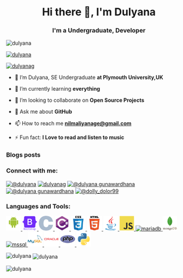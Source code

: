 ### <h1 align="center">Hi there 👋, I'm Dulyana</h1>
<h3 align="center">I'm a Undergraduate, Developer</h3>

<p align="left"> <img src="https://komarev.com/ghpvc/?username=dulyana&label=Profile%20views&color=0e75b6&style=flat" alt="dulyana" /> </p>

<p align="left"> <a href="https://github.com/ryo-ma/github-profile-trophy"><img src="https://github-profile-trophy.vercel.app/?username=dulyana&theme=onedark" alt="dulyana" /></a> </p>

<p align="left"> <a href="https://twitter.com/dulyanag" target="blank"><img src="https://img.shields.io/twitter/follow/dulyanag?logo=twitter&style=for-the-badge" alt="dulyanag" /></a> </p>

- 🔭 I’m Dulyana, SE Undergraduate **at Plymouth University,UK**

- 🌱 I’m currently learning **everything**

- 👯 I’m looking to collaborate on **Open Source Projects**

- 💬 Ask me about **GitHub**

- 📫 How to reach me **nilmaliyanage@gmail.com**

- ⚡ Fun fact: **I Love to read and listen to music**

### Blogs posts
<!-- BLOG-POST-LIST:START -->
<!-- BLOG-POST-LIST:END -->

<h3 align="left">Connect with me:</h3>
<p align="left">
<a href="https://dev.to/@dulyana" target="blank"><img align="center" src="https://cdn.jsdelivr.net/npm/simple-icons@3.0.1/icons/dev-dot-to.svg" alt="@dulyana" height="30" width="40" /></a>
<a href="https://twitter.com/dulyanag" target="blank"><img align="center" src="https://cdn.jsdelivr.net/npm/simple-icons@3.0.1/icons/twitter.svg" alt="dulyanag" height="30" width="40" /></a>
<a href="https://linkedin.com/in/@dulyana gunawardhana" target="blank"><img align="center" src="https://cdn.jsdelivr.net/npm/simple-icons@3.0.1/icons/linkedin.svg" alt="@dulyana gunawardhana" height="30" width="40" /></a>
<a href="https://fb.com/@dulyana gunawardhana" target="blank"><img align="center" src="https://cdn.jsdelivr.net/npm/simple-icons@3.0.1/icons/facebook.svg" alt="@dulyana gunawardhana" height="30" width="40" /></a>
<a href="https://instagram.com/@dolly_dolor99" target="blank"><img align="center" src="https://cdn.jsdelivr.net/npm/simple-icons@3.0.1/icons/instagram.svg" alt="@dolly_dolor99" height="30" width="40" /></a>
</p>

<h3 align="left">Languages and Tools:</h3>
<p align="left"> <a href="https://developer.android.com" target="_blank"> <img src="https://raw.githubusercontent.com/devicons/devicon/master/icons/android/android-original-wordmark.svg" alt="android" width="40" height="40"/> </a> <a href="https://getbootstrap.com" target="_blank"> <img src="https://raw.githubusercontent.com/devicons/devicon/master/icons/bootstrap/bootstrap-plain-wordmark.svg" alt="bootstrap" width="40" height="40"/> </a> <a href="https://www.cprogramming.com/" target="_blank"> <img src="https://raw.githubusercontent.com/devicons/devicon/master/icons/c/c-original.svg" alt="c" width="40" height="40"/> </a> <a href="https://www.w3schools.com/cs/" target="_blank"> <img src="https://raw.githubusercontent.com/devicons/devicon/master/icons/csharp/csharp-original.svg" alt="csharp" width="40" height="40"/> </a> <a href="https://www.w3schools.com/css/" target="_blank"> <img src="https://raw.githubusercontent.com/devicons/devicon/master/icons/css3/css3-original-wordmark.svg" alt="css3" width="40" height="40"/> </a> <a href="https://www.w3.org/html/" target="_blank"> <img src="https://raw.githubusercontent.com/devicons/devicon/master/icons/html5/html5-original-wordmark.svg" alt="html5" width="40" height="40"/> </a> <a href="https://www.java.com" target="_blank"> <img src="https://raw.githubusercontent.com/devicons/devicon/master/icons/java/java-original.svg" alt="java" width="40" height="40"/> </a> <a href="https://developer.mozilla.org/en-US/docs/Web/JavaScript" target="_blank"> <img src="https://raw.githubusercontent.com/devicons/devicon/master/icons/javascript/javascript-original.svg" alt="javascript" width="40" height="40"/> </a> <a href="https://mariadb.org/" target="_blank"> <img src="https://www.vectorlogo.zone/logos/mariadb/mariadb-icon.svg" alt="mariadb" width="40" height="40"/> </a> <a href="https://www.mongodb.com/" target="_blank"> <img src="https://raw.githubusercontent.com/devicons/devicon/master/icons/mongodb/mongodb-original-wordmark.svg" alt="mongodb" width="40" height="40"/> </a> <a href="https://www.microsoft.com/en-us/sql-server" target="_blank"> <img src="https://cdn.worldvectorlogo.com/logos/microsoft-sql-server.svg" alt="mssql" width="40" height="40"/> </a> <a href="https://www.mysql.com/" target="_blank"> <img src="https://raw.githubusercontent.com/devicons/devicon/master/icons/mysql/mysql-original-wordmark.svg" alt="mysql" width="40" height="40"/> </a> <a href="https://www.oracle.com/" target="_blank"> <img src="https://raw.githubusercontent.com/devicons/devicon/master/icons/oracle/oracle-original.svg" alt="oracle" width="40" height="40"/> </a> <a href="https://www.php.net" target="_blank"> <img src="https://raw.githubusercontent.com/devicons/devicon/master/icons/php/php-original.svg" alt="php" width="40" height="40"/> </a> <a href="https://www.python.org" target="_blank"> <img src="https://raw.githubusercontent.com/devicons/devicon/master/icons/python/python-original.svg" alt="python" width="40" height="40"/> </a> </p>

<p><img align="left" src="https://github-readme-stats.vercel.app/api/top-langs?username=dulyana&show_icons=true&locale=en&layout=compact" alt="dulyana" /></p>

<p>&nbsp;<img align="center" src="https://github-readme-stats.vercel.app/api?username=dulyana&show_icons=true&locale=en" alt="dulyana" /></p>

<p><img align="center" src="https://github-readme-streak-stats.herokuapp.com/?user=dulyana&" alt="dulyana" /></p>


<!--
**dulyana/dulyana** is a ✨ _special_ ✨ repository because its `README.md` (this file) appears on your GitHub profile.


-->

